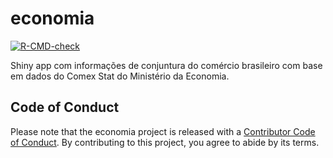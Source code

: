 
<!-- README.md is generated from README.Rmd. Please edit that file -->

# economia

<!-- badges: start -->

[![R-CMD-check](https://github.com/fernandobastosneto/economia/workflows/R-CMD-check/badge.svg)](https://github.com/fernandobastosneto/economia/actions)
<!-- badges: end -->

Shiny app com informações de conjuntura do comércio brasileiro com base
em dados do Comex Stat do Ministério da Economia.

## Code of Conduct

Please note that the economia project is released with a [Contributor
Code of
Conduct](https://contributor-covenant.org/version/2/0/CODE_OF_CONDUCT.html).
By contributing to this project, you agree to abide by its terms.
